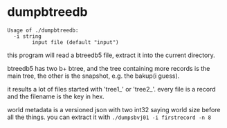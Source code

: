 # dumpbtreedb

```
Usage of ./dumpbtreedb:
  -i string
        input file (default "input")
```

this program will read a btreedb5 file, extract it into the current directory.

btreedb5 has two b+ btree, and the tree containing more records is the main tree, the other is the snapshot, e.g. the bakup(i guess).

it results a lot of files started with 'tree1_' or 'tree2_'. every file is a record and the filename is the key in hex.

world metadata is a versioned json with two int32 saying world size before all the things. you can extract it with `./dumpsbvj01 -i firstrecord -n 8`
